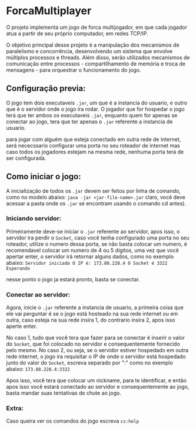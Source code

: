 # ForcaMultiplayer

O projeto implementa um jogo de forca multijogador, em que cada jogador atua a partir de seu próprio computador, em redes TCP/IP.

O objetivo principal desse projeto é a manipulação dos mecanismos de paralelismo e concorrência, desenvolvendo um sistema que envolve múltiplos processos e threads. Além disso, serão utilizados mecanismos de comunicação entre processos - compartilhamento de memória e troca de mensagens - para orquestrar o funcionamento do jogo.

## Configuração previa:

O jogo tem dois executaveis `.jar`, um que é a instancia do usuario, e outro que é o servidor onde o jogo ira rodar. O jogador que for hospedar o jogo terá que ter ambos os executaveis `.jar`, enquanto quem for apenas se conectar ao jogo, tera que ter apenas o `.jar` referente a instancia de usuario.

para jogar com alguém que esteja conectado em outra rede de internet, será nececssario configurar uma porta no seu roteador de internet mas caso todos os jogadores estejam na mesma rede, nenhuma porta terá de ser configurada.

## Como iniciar o jogo:

A inicialização de todos os `.jar` devem ser feitos por linha de comando, como no modelo abaixo:
`java -jar <jar-file-name>.jar`
claro, você deve acessar a pasta onde os `.jar` se encontram usando o comando cd antes).

### Iniciando servidor:

Primeiramente deve-se iniciar o `.jar` referente ao servidor, apos isso, o servidor ira perdir o `Socket`, caso você tenha configurado uma porta no seu roteador, utilize o numero dessa porta, se não basta colocar um numero, é recomendavel colocar um numero de 4 ou 5 digitos, uma vez que você apertar enter, o servidor irá retornar alguns dados, como no exemplo abaixo:
`Servidor iniciado
O IP é: 173.88.228.4
O Socket é 3322
Esperando`

nesse ponto o jogo ja estará pronto, basta se conectar.

### Conectar ao servidor:
Agora, inicie o `.jar` referente a instancia de usuario, a primeira coisa que ele vai perguntar é se o jogo está hosteado na sua rede internet ou em outra, caso esteja na sua rede insira 1, do contrario insira 2, apos isso aperte enter.

No caso 1, tudo que você tera que fazer para se conectar é inserir o valor do `Socket`, que foi colocado no servidor e consequentemente fornecido pelo mesmo.
No caso 2, ou seja, se o servidor estiver hospedado em outra rede internet, o jogo ira requisitar o IP de onde o servidor está hospedado junto do valor do `Socket`, escreva separado por ":" como no exemplo abaixo:
`173.88.228.4:3322`

Apos isso, você tera que colocar um nickname, para te identificar, e então apos isso você estará conectado ao servidor e consequentemente ao jogo, basta mandar suas tentativas de chute ao jogo.

### Extra:

Caso queira ver os comandos do jogo escreva `cs:help`

